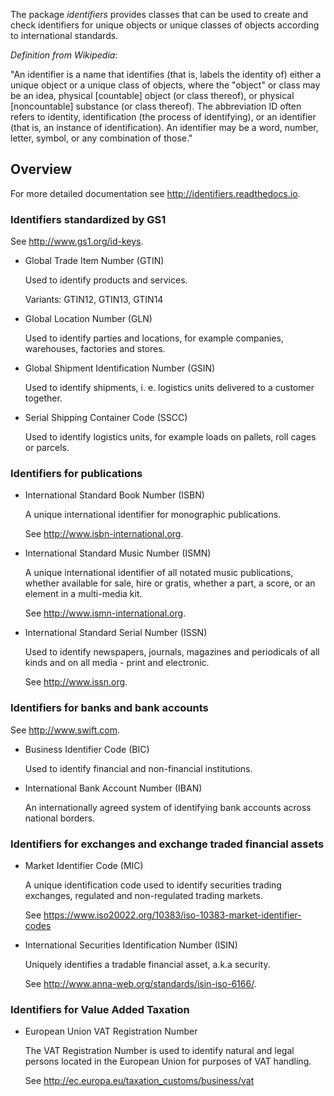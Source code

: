 The package _identifiers_ provides classes that can be used to create and
check identifiers for unique objects or unique classes of objects
according to international standards.

_Definition from Wikipedia_:

"An identifier is a name that identifies (that is, labels the identity of)
either a unique object or a unique class of objects, where the "object" or
class may be an idea, physical [countable] object (or class thereof), or
physical [noncountable] substance (or class thereof). The abbreviation ID
often refers to identity, identification (the process of identifying), or an
identifier (that is, an instance of identification). An identifier may be a
word, number, letter, symbol, or any combination of those."

## Overview

For more detailed documentation see http://identifiers.readthedocs.io.

### Identifiers standardized by GS1

  See http://www.gs1.org/id-keys.

* Global Trade Item Number (GTIN)

  Used to identify products and services.

  Variants: GTIN12, GTIN13, GTIN14

* Global Location Number (GLN)

  Used to identify parties and locations, for example companies, warehouses,
  factories and stores.

* Global Shipment Identification Number (GSIN)

  Used to identify shipments, i. e. logistics units delivered to a customer
  together.

* Serial Shipping Container Code (SSCC)

  Used to identify logistics units, for example loads on pallets,
  roll cages or parcels.

### Identifiers for publications

* International Standard Book Number (ISBN)

  A unique international identifier for monographic publications.

  See http://www.isbn-international.org.

* International Standard Music Number (ISMN)

  A unique international identifier of all notated music publications, whether
  available for sale, hire or gratis, whether a part, a score, or an element
  in a multi-media kit.

  See http://www.ismn-international.org.

* International Standard Serial Number (ISSN)

  Used to identify newspapers, journals, magazines and periodicals of all
  kinds and on all media - print and electronic.

  See http://www.issn.org.

### Identifiers for banks and bank accounts

  See http://www.swift.com.

* Business Identifier Code (BIC)

  Used to identify financial and non-financial institutions.

* International Bank Account Number (IBAN)

  An internationally agreed system of identifying bank accounts across
  national borders.

### Identifiers for exchanges and exchange traded financial assets

* Market Identifier Code (MIC)

  A unique identification code used to identify securities trading
  exchanges, regulated and non-regulated trading markets.

  See https://www.iso20022.org/10383/iso-10383-market-identifier-codes

* International Securities Identification Number (ISIN)

  Uniquely identifies a tradable financial asset, a.k.a security.

  See http://www.anna-web.org/standards/isin-iso-6166/.

### Identifiers for Value Added Taxation

* European Union VAT Registration Number

  The VAT Registration Number is used to identify natural and legal persons
  located in the European Union for purposes of VAT handling.

  See http://ec.europa.eu/taxation_customs/business/vat

